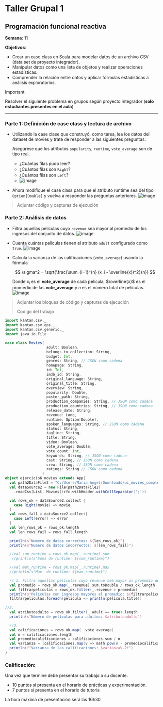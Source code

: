 # Taller Grupal  1
## Programación funcional reactiva

**Semana**: 11

**Objetivos**:

- Crear un case class en Scala para modelar datos de un archivo CSV (data set de proyecto integrador).
- Manipular datos como una lista de objetos y realizar operaciones estadísticas.
- Comprender la relación entre datos y aplicar fórmulas estadísticas a análisis exploratorios.

> [!IMPORTANT]
> Resolver el siguiente problema en grupos según proyecto integrador (**solo estudiantes presentes en el aula**)

***



### Parte 1: Definición de case class y lectura de archivo

- Utilizando la case clase que construyó, como tarea, lea los datos del dataset de movies y trate de responder a las siguientes preguntas:

  Asegúrese que los atributos `popularity`, `runtime`, `vote_average` son de tipo real.

  - ¿Cuántas ﬁlas pudo leer?
  - ¿Cuántos ﬁlas son `Right`?
  - ¿Cuántos ﬁlas son `Left`?
  - ![image](https://github.com/user-attachments/assets/28637346-8604-43f1-9dbd-3c3b33d6929a)
  
- Ahora modiﬁque el case class para que el atributo runtime sea del tipo
`Option[Double]` y vuelva a responder las preguntas anteriores.
![image](https://github.com/user-attachments/assets/a3ad694e-7895-4f23-bf25-7e93ccaf8c51)


> Adjuntar código y capturas de ejecución

### Parte 2: Análisis de datos

- Filtra aquellas películas cuyo `revenue` sea mayor al promedio de los ingresos del conjunto de datos.
  ![image](https://github.com/user-attachments/assets/cae02ea8-26ae-4eda-a3c5-7b593003cf1f)

- Cuenta cuántas películas tienen el atributo `adult` configurado como `true`.
  ![image](https://github.com/user-attachments/assets/3c2b97fa-dabd-44e4-a40d-16ce24f6d63e)

- Calcula la varianza de las calificaciones (`vote_average`) usando la fórmula

  $$
  \sigma^2 = \sqrt{\frac{\sum_{i=1}^{n} (x_i - \overline{x})^2}{n}}
  $$

  Donde $x_i$ es el **vote_average** de cada película, $\overline{x}$ es el promedio de las **vote_average** y $n$ es el número total de películas.
![image](https://github.com/user-attachments/assets/afa26153-9da7-45a6-af8c-3e57d9c8aaf6)

> Adjuntar los bloques de código y capturas de ejecución
>
> Codigo del trabajo
> 
```Scala
import kantan.csv._
import kantan.csv.ops._
import kantan.csv.generic._
import java.io.File

case class Movies(
                   adult: Boolean,
                   belongs_to_collection: String,
                   budget: Int,
                   genres: String, // JSON como cadena
                   homepage: String,
                   id: Int,
                   imdb_id: String,
                   original_language: String,
                   original_title: String,
                   overview: String,
                   popularity: Double,
                   poster_path: String,
                   production_companies: String, // JSON como cadena
                   production_countries: String, // JSON como cadena
                   release_date: String,
                   revenue: Long,
                   runtime: Option[Double],
                   spoken_languages: String, // JSON como cadena
                   status: String,
                   tagline: String,
                   title: String,
                   video: Boolean,
                   vote_average: Double,
                   vote_count: Int,
                   keywords: String, // JSON como cadena
                   cast: String, // JSON como cadena
                   crew: String, // JSON como cadena
                   ratings: String // JSON como cadena
                 )
object ejercicio6_movies extends App{
  val path2DataFile2 = "C:/Users/Maria Angel/Downloads/pi_movies_complete (1).csv"
  val dataSource2 = new File(path2DataFile2)
    .readCsv[List, Movies](rfc.withHeader.withCellSeparator(';'))

  val rows_ok = dataSource2.collect {
    case Right(movie) => movie
  }
  val rows_fall = dataSource2.collect{
    case Left(error) => error
  }
  val len_rows_ok = rows_ok.length
  val len_rows_fail = rows_fall.length

  println(s"Numero de datos correctos: ${len_rows_ok}")
  println(s"Numero de datos incorrectos: ${len_rows_fail}")

  //val sum_runtime = rows_ok.map(_.runtime).sum
   //println(s"Suma de runtime: ${sum_runtime}")

  //val max_runtime = rows_ok.map(_.runtime).max
  //println(s"Max. de runtime: ${max_runtime}")

  // 1. Filtra aquellas películas cuyo revenue sea mayor al promedio de los ingresos del conjunto de datos.
  val promedio = rows_ok.map(_.revenue).sum.toDouble / rows_ok.length
  val filtrarpeliculas = rows_ok.filter(_.revenue > promedio)
  println(s"Películas con ingresos mayores al promedio: ${filtrarpeliculas.length}")
  filtrarpeliculas.foreach(pelicula => println(pelicula.title))
  
//2.
  val atributoadulto = rows_ok.filter(_.adult == true).length
  println(s"Número de películas para adultos: $atributoadulto")

  //3.
  val calificaciones = rows_ok.map(_.vote_average)
  val n = calificaciones.length
  val promediocalificaciones = calificaciones.sum / n
  val varianza = (calificaciones.map(v => math.pow(v - promediocalificaciones, 2)).sum) / (n - 1)
  println(f"Varianza de las calificaciones: $varianza%.2f")
}
```

### Calificación:

Una vez que termine debe presentar su trabajo a su docente.

- 10 puntos si presenta en el horario de prácticas y experimentación.
- 7 puntos si presenta en el horario de tutoría

La hora máxima de presentación será las 16h30

